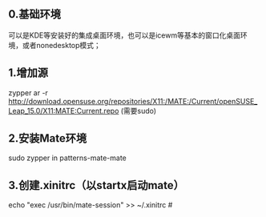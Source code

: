 ## 0.基础环境
可以是KDE等安装好的集成桌面环境，也可以是icewm等基本的窗口化桌面环境，或者nonedesktop模式；

## 1.增加源
zypper ar -r http://download.opensuse.org/repositories/X11:/MATE:/Current/openSUSE_Leap_15.0/X11:MATE:Current.repo (需要sudo)

## 2.安装Mate环境
sudo zypper in patterns-mate-mate

## 3.创建.xinitrc（以startx启动mate）
echo "exec /usr/bin/mate-session" >> ~/.xinitrc     # 
